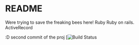 # README
Were trying to save the freaking bees here!
 Ruby
 Ruby on rails.
 ActiveRecord

 :D second commit of the proj
 [![Build Status](https://codeship.com/projects/cdc64fd0-edaf-0135-ffb3-5e26c555ea1d/status?branch=all-the-badges)
